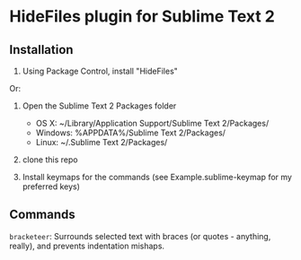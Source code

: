 HideFiles plugin for Sublime Text 2
=====================================

Installation
------------

1. Using Package Control, install "HideFiles"

Or:

1. Open the Sublime Text 2 Packages folder

    - OS X: ~/Library/Application Support/Sublime Text 2/Packages/
    - Windows: %APPDATA%/Sublime Text 2/Packages/
    - Linux: ~/.Sublime Text 2/Packages/

2. clone this repo
3. Install keymaps for the commands (see Example.sublime-keymap for my preferred keys)

Commands
--------

`bracketeer`: Surrounds selected text with braces (or quotes - anything, really), and prevents indentation mishaps.
